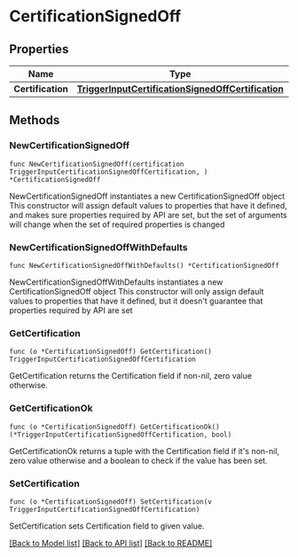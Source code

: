 # CertificationSignedOff

## Properties

Name | Type | Description | Notes
------------ | ------------- | ------------- | -------------
**Certification** | [**TriggerInputCertificationSignedOffCertification**](TriggerInputCertificationSignedOffCertification.md) |  | 

## Methods

### NewCertificationSignedOff

`func NewCertificationSignedOff(certification TriggerInputCertificationSignedOffCertification, ) *CertificationSignedOff`

NewCertificationSignedOff instantiates a new CertificationSignedOff object
This constructor will assign default values to properties that have it defined,
and makes sure properties required by API are set, but the set of arguments
will change when the set of required properties is changed

### NewCertificationSignedOffWithDefaults

`func NewCertificationSignedOffWithDefaults() *CertificationSignedOff`

NewCertificationSignedOffWithDefaults instantiates a new CertificationSignedOff object
This constructor will only assign default values to properties that have it defined,
but it doesn't guarantee that properties required by API are set

### GetCertification

`func (o *CertificationSignedOff) GetCertification() TriggerInputCertificationSignedOffCertification`

GetCertification returns the Certification field if non-nil, zero value otherwise.

### GetCertificationOk

`func (o *CertificationSignedOff) GetCertificationOk() (*TriggerInputCertificationSignedOffCertification, bool)`

GetCertificationOk returns a tuple with the Certification field if it's non-nil, zero value otherwise
and a boolean to check if the value has been set.

### SetCertification

`func (o *CertificationSignedOff) SetCertification(v TriggerInputCertificationSignedOffCertification)`

SetCertification sets Certification field to given value.



[[Back to Model list]](../README.md#documentation-for-models) [[Back to API list]](../README.md#documentation-for-api-endpoints) [[Back to README]](../README.md)


